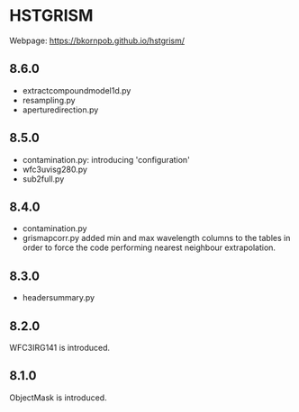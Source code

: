 # HSTGRISM

Webpage: https://bkornpob.github.io/hstgrism/

## 8.6.0
- extractcompoundmodel1d.py
- resampling.py
- aperturedirection.py

## 8.5.0
- contamination.py: introducing 'configuration'
- wfc3uvisg280.py
- sub2full.py

## 8.4.0
- contamination.py
- grismapcorr.py added min and max wavelength columns to the tables in order to force the code performing nearest neighbour extrapolation.

## 8.3.0
- headersummary.py

## 8.2.0
WFC3IRG141 is introduced.

## 8.1.0
ObjectMask is introduced.